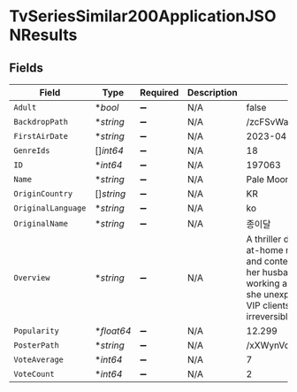 # TvSeriesSimilar200ApplicationJSONResults


## Fields

| Field                                                                                                                                                                                                                                                                                            | Type                                                                                                                                                                                                                                                                                             | Required                                                                                                                                                                                                                                                                                         | Description                                                                                                                                                                                                                                                                                      | Example                                                                                                                                                                                                                                                                                          |
| ------------------------------------------------------------------------------------------------------------------------------------------------------------------------------------------------------------------------------------------------------------------------------------------------ | ------------------------------------------------------------------------------------------------------------------------------------------------------------------------------------------------------------------------------------------------------------------------------------------------ | ------------------------------------------------------------------------------------------------------------------------------------------------------------------------------------------------------------------------------------------------------------------------------------------------ | ------------------------------------------------------------------------------------------------------------------------------------------------------------------------------------------------------------------------------------------------------------------------------------------------ | ------------------------------------------------------------------------------------------------------------------------------------------------------------------------------------------------------------------------------------------------------------------------------------------------ |
| `Adult`                                                                                                                                                                                                                                                                                          | **bool*                                                                                                                                                                                                                                                                                          | :heavy_minus_sign:                                                                                                                                                                                                                                                                               | N/A                                                                                                                                                                                                                                                                                              | false                                                                                                                                                                                                                                                                                            |
| `BackdropPath`                                                                                                                                                                                                                                                                                   | **string*                                                                                                                                                                                                                                                                                        | :heavy_minus_sign:                                                                                                                                                                                                                                                                               | N/A                                                                                                                                                                                                                                                                                              | /zcFSvWa34nDn2NcqOPuthyOIBWT.jpg                                                                                                                                                                                                                                                                 |
| `FirstAirDate`                                                                                                                                                                                                                                                                                   | **string*                                                                                                                                                                                                                                                                                        | :heavy_minus_sign:                                                                                                                                                                                                                                                                               | N/A                                                                                                                                                                                                                                                                                              | 2023-04-10                                                                                                                                                                                                                                                                                       |
| `GenreIds`                                                                                                                                                                                                                                                                                       | []*int64*                                                                                                                                                                                                                                                                                        | :heavy_minus_sign:                                                                                                                                                                                                                                                                               | N/A                                                                                                                                                                                                                                                                                              | 18                                                                                                                                                                                                                                                                                               |
| `ID`                                                                                                                                                                                                                                                                                             | **int64*                                                                                                                                                                                                                                                                                         | :heavy_minus_sign:                                                                                                                                                                                                                                                                               | N/A                                                                                                                                                                                                                                                                                              | 197063                                                                                                                                                                                                                                                                                           |
| `Name`                                                                                                                                                                                                                                                                                           | **string*                                                                                                                                                                                                                                                                                        | :heavy_minus_sign:                                                                                                                                                                                                                                                                               | N/A                                                                                                                                                                                                                                                                                              | Pale Moon                                                                                                                                                                                                                                                                                        |
| `OriginCountry`                                                                                                                                                                                                                                                                                  | []*string*                                                                                                                                                                                                                                                                                       | :heavy_minus_sign:                                                                                                                                                                                                                                                                               | N/A                                                                                                                                                                                                                                                                                              | KR                                                                                                                                                                                                                                                                                               |
| `OriginalLanguage`                                                                                                                                                                                                                                                                               | **string*                                                                                                                                                                                                                                                                                        | :heavy_minus_sign:                                                                                                                                                                                                                                                                               | N/A                                                                                                                                                                                                                                                                                              | ko                                                                                                                                                                                                                                                                                               |
| `OriginalName`                                                                                                                                                                                                                                                                                   | **string*                                                                                                                                                                                                                                                                                        | :heavy_minus_sign:                                                                                                                                                                                                                                                                               | N/A                                                                                                                                                                                                                                                                                              | 종이달                                                                                                                                                                                                                                                                                              |
| `Overview`                                                                                                                                                                                                                                                                                       | **string*                                                                                                                                                                                                                                                                                        | :heavy_minus_sign:                                                                                                                                                                                                                                                                               | N/A                                                                                                                                                                                                                                                                                              | A thriller drama about Yoo I-hwa, a stay-at-home mom living her comfortable and contented life without desires, but to her husband's indifference. While working as a bank contract employee, she unexpectedly touches money from VIP clients and gradually falls into an irreversible collapse. |
| `Popularity`                                                                                                                                                                                                                                                                                     | **float64*                                                                                                                                                                                                                                                                                       | :heavy_minus_sign:                                                                                                                                                                                                                                                                               | N/A                                                                                                                                                                                                                                                                                              | 12.299                                                                                                                                                                                                                                                                                           |
| `PosterPath`                                                                                                                                                                                                                                                                                     | **string*                                                                                                                                                                                                                                                                                        | :heavy_minus_sign:                                                                                                                                                                                                                                                                               | N/A                                                                                                                                                                                                                                                                                              | /xXWynVdMGyJXBUDvIN27AXM3iJJ.jpg                                                                                                                                                                                                                                                                 |
| `VoteAverage`                                                                                                                                                                                                                                                                                    | **int64*                                                                                                                                                                                                                                                                                         | :heavy_minus_sign:                                                                                                                                                                                                                                                                               | N/A                                                                                                                                                                                                                                                                                              | 7                                                                                                                                                                                                                                                                                                |
| `VoteCount`                                                                                                                                                                                                                                                                                      | **int64*                                                                                                                                                                                                                                                                                         | :heavy_minus_sign:                                                                                                                                                                                                                                                                               | N/A                                                                                                                                                                                                                                                                                              | 2                                                                                                                                                                                                                                                                                                |